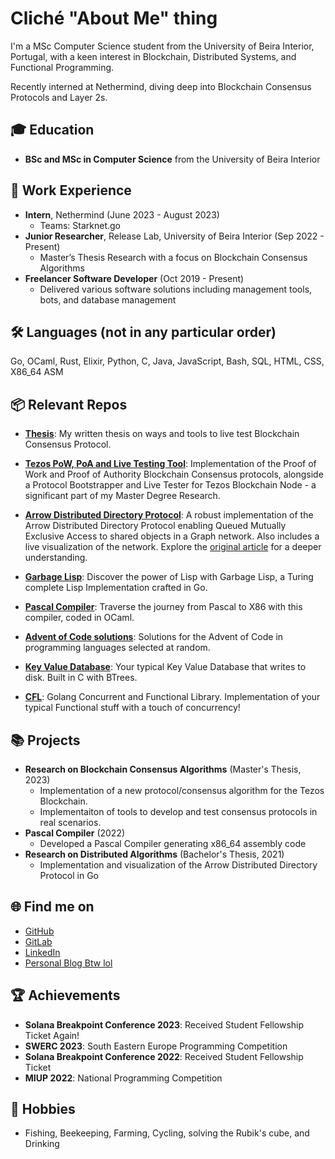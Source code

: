 # Cliché "About Me" thing

I'm a MSc Computer Science student from the University of Beira Interior, Portugal, with a keen interest in Blockchain, Distributed Systems, and Functional Programming. 

Recently interned at Nethermind, diving deep into Blockchain Consensus Protocols and Layer 2s.

## 🎓 Education
- **BSc and MSc in Computer Science** from the University of Beira Interior 

## 💼 Work Experience
- **Intern**, Nethermind (June 2023 - August 2023)
  - Teams: Starknet.go
- **Junior Researcher**, Release Lab, University of Beira Interior (Sep 2022 - Present)
  - Master’s Thesis Research with a focus on Blockchain Consensus Algorithms
- **Freelancer Software Developer** (Oct 2019 - Present)
  - Delivered various software solutions including management tools, bots, and database management

## 🛠️ Languages  (not in any particular order)
Go, OCaml, Rust, Elixir, Python, C, Java, JavaScript, Bash, SQL, HTML, CSS, X86_64 ASM

## 📦 Relevant Repos


- **[Thesis](https://github.com/Gabulhas/thesis-Consensus-Protocol-as-a-Plugin/blob/master/Tese.pdf)**: My written thesis on ways and tools to live test Blockchain Consensus Protocol.

- **[Tezos PoW, PoA and Live Testing Tool](https://github.com/Gabulhas/Tezos-PoW-and-Testing-Tool)**: Implementation of the Proof of Work and Proof of Authority Blockchain Consensus protocols, alongside a Protocol Bootstrapper and Live Tester for Tezos Blockchain Node - a significant part of my Master Degree Research.

- **[Arrow Distributed Directory Protocol](https://github.com/Gabulhas/Arrow-Distributed-Directory-Protocol)**: A robust implementation of the Arrow Distributed Directory Protocol enabling Queued Mutually Exclusive Access to shared objects in a Graph network. Also includes a live visualization of the network.
Explore the [original article](https://cs.brown.edu/~mph/DemmerH98/disc.pdf) for a deeper understanding.

- **[Garbage Lisp](https://github.com/Gabulhas/Garbage-Lisp)**: Discover the power of Lisp with Garbage Lisp, a Turing complete Lisp Implementation crafted in Go.

- **[Pascal Compiler](https://github.com/Gabulhas/Pascal-Compiler)**: Traverse the journey from Pascal to X86 with this compiler, coded in OCaml.

- **[Advent of Code solutions](https://github.com/Gabulhas/aoc2022)**: Solutions for the Advent of Code in programming languages selected at random.

- **[Key Value Database](https://github.com/Gabulhas/KVDatabase)**: Your typical Key Value Database that writes to disk. Built in C with BTrees.

- **[CFL](https://github.com/Gabulhas/cfl)**: Golang Concurrent and Functional Library. Implementation of your typical Functional stuff with a touch of concurrency!

## 📚 Projects
- **Research on Blockchain Consensus Algorithms** (Master's Thesis, 2023)
  - Implementation of a new protocol/consensus algorithm for the Tezos Blockchain. 
  - Implementaiton of tools to develop and test consensus protocols in real scenarios.
- **Pascal Compiler** (2022)
  - Developed a Pascal Compiler generating x86_64 assembly code
- **Research on Distributed Algorithms** (Bachelor's Thesis, 2021)
  - Implementation and visualization of the Arrow Distributed Directory Protocol in Go

## 🌐 Find me on
- [GitHub](https://github.com/Gabulhas)
- [GitLab](https://gitlab.com/Gabulhas)
- [LinkedIn](https://www.linkedin.com/in/guilhermelopes-670753218)
- [Personal Blog Btw lol](https://jamusti.co)

## 🏆 Achievements
- **Solana Breakpoint Conference 2023**: Received Student Fellowship Ticket Again!
- **SWERC 2023**: South Eastern Europe Programming Competition
- **Solana Breakpoint Conference 2022**: Received Student Fellowship Ticket
- **MIUP 2022**: National Programming Competition

## 🎣 Hobbies
- Fishing, Beekeeping, Farming, Cycling, solving the Rubik's cube, and Drinking
